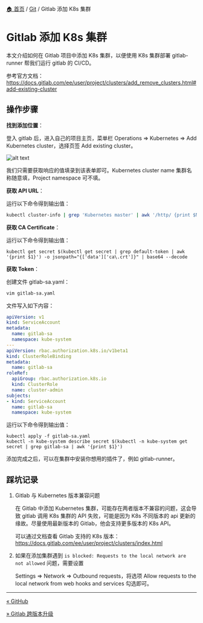 [🏠 首页](../_index.md) / [Git](_index.md) / Gitlab 添加 K8s 集群

# Gitlab 添加 K8s 集群

本文介绍如何在 Gitlab 项目中添加 K8s 集群，以便使用 K8s 集群部署 gitlab-runner 帮我们运行 gitlab 的 CI/CD。

参考官方文档：<https://docs.gitlab.com/ee/user/project/clusters/add_remove_clusters.html#add-existing-cluster>

## 操作步骤

**找到添加位置**：

登入 gitlab 后，进入自己的项目主页，菜单栏 Operations => Kubernetes => Add Kubernetes cluster，选择页签 Add existing cluster。

![alt text](https://images.poneding.com/2025/03/202503111811700.png)

我们只需要获取响应的值填录到该表单即可。Kubernetes cluster name 集群名称随意填，Project namespace 可不填。

**获取 API URL**：

运行以下命令得到输出值：

```bash
kubectl cluster-info | grep 'Kubernetes master' | awk '/http/ {print $NF}'
```

**获取 CA Certificate**：

运行以下命令得到输出值：

```shell
kubectl get secret $(kubectl get secret | grep default-token | awk '{print $1}') -o jsonpath="{['data']['ca\.crt']}" | base64 --decode
```

**获取 Token**：

创建文件 gitlab-sa.yaml：

```bash
vim gitlab-sa.yaml
```

文件写入如下内容：

```yaml
apiVersion: v1
kind: ServiceAccount
metadata:
  name: gitlab-sa
  namespace: kube-system
---
apiVersion: rbac.authorization.k8s.io/v1beta1
kind: ClusterRoleBinding
metadata:
  name: gitlab-sa
roleRef:
  apiGroup: rbac.authorization.k8s.io
  kind: ClusterRole
  name: cluster-admin
subjects:
- kind: ServiceAccount
  name: gitlab-sa
  namespace: kube-system
```

运行以下命令得到输出值：

```shell
kubectl apply -f gitlab-sa.yaml
kubectl -n kube-system describe secret $(kubectl -n kube-system get secret | grep gitlab-sa | awk '{print $1}')
```

添加完成之后，可以在集群中安装你想用的插件了，例如 gitlab-runner。

## 踩坑记录

1. Gitlab 与 Kubernetes 版本兼容问题

   在 Gitlab 中添加 Kubernetes 集群，可能存在两者版本不兼容的问题，这会导致 gitlab 调用 K8s 集群的 API 失败，可能是因为 K8s 不同版本的 api 更新的缘故。尽量使用最新版本的 Gitlab，他会支持更多版本的 K8s API。

   可以通过文档查看 Gitlab 支持的 K8s 版本：<https://docs.gitlab.com/ee/user/project/clusters/index.html>

2. 如果在添加集群遇到 `is blocked: Requests to the local network are not allowed` 问题，需要设置

   Settings => Network => Outbound requests，将选项 Allow requests to the local network from web hooks and services 勾选即可。

---
[« GitHub](github.md)

[» Gitlab 跨版本升级](gitlab-upgrade-cross-version.md)
